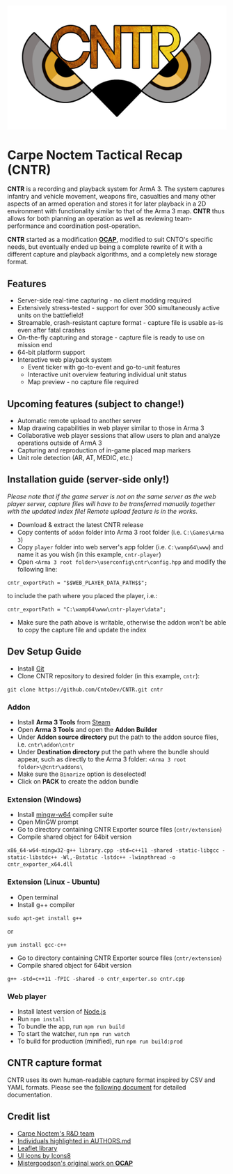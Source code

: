[OCAP_Repo]: https://github.com/mistergoodson/OCAP
[Leaflet]: http://leafletjs.com/
[CarpeNoctem]: http://www.carpenoctem.co/
[Icons8]: https://icons8.com/
[AUTHORS]: https://github.com/CntoDev/CNTR/blob/master/AUTHORS
[LOGO]: https://github.com/CntoDev/CNTR/raw/develop/web/images/cntr-logo.png
[CNTR_Capture]: https://github.com/CntoDev/CNTR/blob/master/docs/cntr-format.md

![CNTR][LOGO]
# Carpe Noctem Tactical Recap (CNTR)

**CNTR** is a recording and playback system for ArmA 3. The system captures infantry and vehicle movement, weapons fire,
casualties and many other aspects of an armed operation and stores it for later playback in a 2D environment with
functionality similar to that of the Arma 3 map. **CNTR** thus allows for both planning an operation as well as
reviewing team-performance and coordination post-operation.

**CNTR** started as a modification [**OCAP**][OCAP_Repo], modified to suit CNTO's specific needs, but eventually ended
up being a complete rewrite of it with a different capture and playback algorithms, and a completely new storage format.

## Features
* Server-side real-time capturing - no client modding required
* Extensively stress-tested - support for over 300 simultaneously active units on the battlefield!
* Streamable, crash-resistant capture format - capture file is usable as-is even after fatal crashes
* On-the-fly capturing and storage - capture file is ready to use on mission end
* 64-bit platform support
* Interactive web playback system
  * Event ticker with go-to-event and go-to-unit features
  * Interactive unit overview featuring individual unit status
  * Map preview - no capture file required

## Upcoming features (subject to change!)
* Automatic remote upload to another server
* Map drawing capabilities in web player similar to those in Arma 3
* Collaborative web player sessions that allow users to plan and analyze operations outside of ArmA 3
* Capturing and reproduction of in-game placed map markers
* Unit role detection (AR, AT, MEDIC, etc.)

## Installation guide (server-side only!)
*Please note that if the game server is not on the same server as the web player server, capture files will have to be
transferred manually together with the updated index file! Remote upload feature is in the works.*
* Download & extract the latest CNTR release
* Copy contents of `addon` folder into Arma 3 root folder (i.e. `C:\Games\Arma 3`)
* Copy `player` folder into web server's app folder (i.e. `C:\wamp64\www`) and name it as you wish (in this example, `cntr-player`)
* Open `<Arma 3 root folder>\userconfig\cntr\config.hpp` and modify the following line:
```
cntr_exportPath = "$$WEB_PLAYER_DATA_PATH$$";
```
to include the path where you placed the player, i.e.:
```
cntr_exportPath = "C:\wamp64\www\cntr-player\data";
```
* Make sure the path above is writable, otherwise the addon won't be able to copy the capture file and update the index

## Dev Setup Guide

* Install [Git](https://git-scm.com/)
* Clone CNTR repository to desired folder (in this example, `cntr`):
```
git clone https://github.com/CntoDev/CNTR.git cntr
```

### Addon
* Install **Arma 3 Tools** from [Steam](http://store.steampowered.com/app/233800/Arma_3_Tools/)
* Open **Arma 3 Tools** and open the **Addon Builder**
* Under **Addon source directory** put the path to the addon source files, i.e. `cntr\addon\cntr`
* Under **Destination directory** put the path where the bundle should appear, such as directly to the Arma 3 folder:
`<Arma 3 root folder>\@cntr\addons\`
* Make sure the `Binarize` option is deselected!
* Click on **PACK** to create the addon bundle

### Extension (Windows)
* Install [mingw-w64](https://mingw-w64.org/doku.php) compiler suite
* Open MinGW prompt
* Go to directory containing CNTR Exporter source files (`cntr/extension`)
* Compile shared object for 64bit version
```
x86_64-w64-mingw32-g++ library.cpp -std=c++11 -shared -static-libgcc -static-libstdc++ -Wl,-Bstatic -lstdc++ -lwinpthread -o cntr_exporter_x64.dll
```

### Extension (Linux - Ubuntu)
* Open terminal
* Install g++ compiler
```
sudo apt-get install g++
```
or
```
yum install gcc-c++
```
* Go to directory containing CNTR Exporter source files (`cntr/extension`)
* Compile shared object for 64bit version
```
g++ -std=c++11 -fPIC -shared -o cntr_exporter.so cntr.cpp
```

### Web player
* Install latest version of [Node.js](https://nodejs.org/en/)
* Run `npm install`
* To bundle the app, run `npm run build`
* To start the watcher, run `npm run watch`
* To build for production (minified), run `npm run build:prod`

## CNTR capture format
CNTR uses its own human-readable capture format inspired by CSV and YAML formats. Please see the
[following document][CNTR_Capture] for detailed documentation.

## Credit list
* [Carpe Noctem's R&D team][CarpeNoctem]
* [Individuals highlighted in AUTHORS.md][AUTHORS]
* [Leaflet library][Leaflet]
* [UI icons by Icons8][Icons8]
* [Mistergoodson's original work on **OCAP**][OCAP_Repo]
